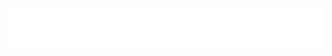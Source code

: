 <h1 align="center">
  <img src="https://raw.githubusercontent.com/martonlederer/martonlederer/master/name.svg" alt="bacoAJA" />
</h1>
